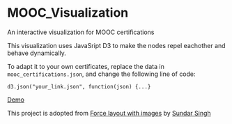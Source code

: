 # MOOC_Visualization
An interactive visualization for MOOC certifications

This visualization uses JavaSript D3 to make the nodes repel eachother and behave dynamically.

To adapt it to your own certificates, replace the data in `mooc_certifications.json`, and change the following line of code:

`d3.json("your_link.json", function(json) {...}`

[Demo](www.yifu-chen.com)

This project is adopted from [Force layout with images](http://bl.ocks.org/eesur/be2abfb3155a38be4de4) by [Sundar Singh](http://bl.ocks.org/eesur)
